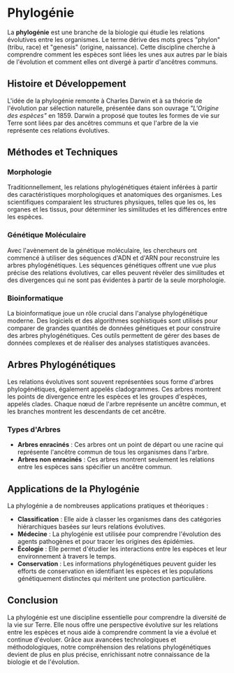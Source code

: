 # Phylogénie

La **phylogénie** est une branche de la biologie qui étudie les relations évolutives entre les organismes. Le terme dérive des mots grecs "phylon" (tribu, race) et "genesis" (origine, naissance). Cette discipline cherche à comprendre comment les espèces sont liées les unes aux autres par le biais de l'évolution et comment elles ont divergé à partir d'ancêtres communs.

## Histoire et Développement

L'idée de la phylogénie remonte à Charles Darwin et à sa théorie de l'évolution par sélection naturelle, présentée dans son ouvrage *"L'Origine des espèces"* en 1859. Darwin a proposé que toutes les formes de vie sur Terre sont liées par des ancêtres communs et que l'arbre de la vie représente ces relations évolutives.

## Méthodes et Techniques

### Morphologie

Traditionnellement, les relations phylogénétiques étaient inférées à partir des caractéristiques morphologiques et anatomiques des organismes. Les scientifiques comparaient les structures physiques, telles que les os, les organes et les tissus, pour déterminer les similitudes et les différences entre les espèces.

### Génétique Moléculaire

Avec l'avènement de la génétique moléculaire, les chercheurs ont commencé à utiliser des séquences d'ADN et d'ARN pour reconstruire les arbres phylogénétiques. Les séquences génétiques offrent une vue plus précise des relations évolutives, car elles peuvent révéler des similitudes et des divergences qui ne sont pas évidentes à partir de la seule morphologie.

### Bioinformatique

La bioinformatique joue un rôle crucial dans l'analyse phylogénétique moderne. Des logiciels et des algorithmes sophistiqués sont utilisés pour comparer de grandes quantités de données génétiques et pour construire des arbres phylogénétiques. Ces outils permettent de gérer des bases de données complexes et de réaliser des analyses statistiques avancées.

## Arbres Phylogénétiques

Les relations évolutives sont souvent représentées sous forme d'arbres phylogénétiques, également appelés cladogrammes. Ces arbres montrent les points de divergence entre les espèces et les groupes d'espèces, appelés clades. Chaque nœud de l'arbre représente un ancêtre commun, et les branches montrent les descendants de cet ancêtre.

### Types d'Arbres

- **Arbres enracinés** : Ces arbres ont un point de départ ou une racine qui représente l'ancêtre commun de tous les organismes dans l'arbre.
- **Arbres non enracinés** : Ces arbres montrent seulement les relations entre les espèces sans spécifier un ancêtre commun.

## Applications de la Phylogénie

La phylogénie a de nombreuses applications pratiques et théoriques :

- **Classification** : Elle aide à classer les organismes dans des catégories hiérarchiques basées sur leurs relations évolutives.
- **Médecine** : La phylogénie est utilisée pour comprendre l'évolution des agents pathogènes et pour tracer les origines des épidémies.
- **Écologie** : Elle permet d'étudier les interactions entre les espèces et leur environnement à travers le temps.
- **Conservation** : Les informations phylogénétiques peuvent guider les efforts de conservation en identifiant les espèces et les populations génétiquement distinctes qui méritent une protection particulière.

## Conclusion

La phylogénie est une discipline essentielle pour comprendre la diversité de la vie sur Terre. Elle nous offre une perspective évolutive sur les relations entre les espèces et nous aide à comprendre comment la vie a évolué et continue d'évoluer. Grâce aux avancées technologiques et méthodologiques, notre compréhension des relations phylogénétiques devient de plus en plus précise, enrichissant notre connaissance de la biologie et de l'évolution.
